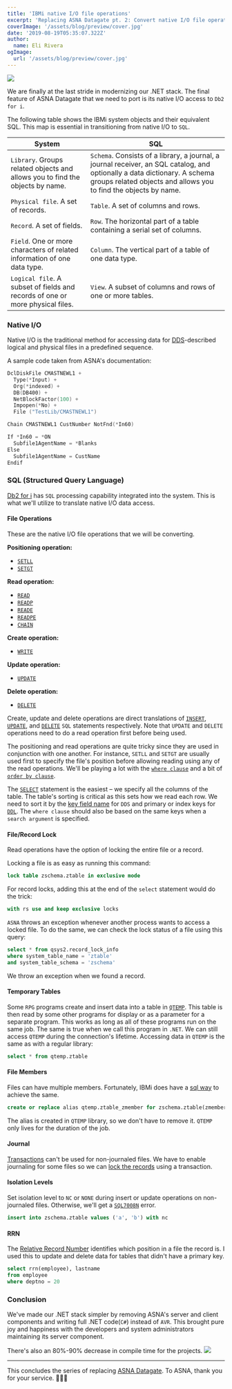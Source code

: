 ```yaml
---
title: 'IBMi native I/O file operations'
excerpt: 'Replacing ASNA Datagate pt. 2: Convert native I/O file operations to SQL'
coverImage: '/assets/blog/preview/cover.jpg'
date: '2019-08-19T05:35:07.322Z'
author:
  name: Eli Rivera
ogImage:
  url: '/assets/blog/preview/cover.jpg'
---
```


![](https://storage.googleapis.com/frive-f158f.appspot.com/assets/img/blog/ibmi-file-operations/legacy-dragon.png)

We are finally at the last stride in modernizing our .NET stack. The final feature of ASNA Datagate that we need to port is its native I/O access to `Db2 for i`.

The following table shows the IBMi system objects and their equivalent SQL. This map is essential in transitioning from native I/O to `SQL`.

| System | SQL |
| - | - |
| `Library`. Groups related objects and allows you to find the objects by name. | `Schema`. Consists of a library, a journal, a journal receiver, an SQL catalog, and optionally a data dictionary. A schema groups related objects and allows you to find the objects by name. |
| `Physical file`. A set of records. | `Table`. A set of columns and rows. |
| `Record`. A set of fields. |  `Row`. The horizontal part of a table containing a serial set of columns. |
| `Field`. One or more characters of related information of one data type. | `Column`. The vertical part of a table of one data type. |
| `Logical file`. A subset of fields and records of one or more physical files. | `View`. A subset of columns and rows of one or more tables. |

### Native I/O

Native I/O is the traditional method for accessing data for [DDS](https://www.ibm.com/docs/en/i/7.4?topic=programming-dds)-described logical and physical files in a predefined sequence.

A sample code taken from ASNA's documentation:

```c
DclDiskFile CMASTNEWL1 +
  Type(*Input) +
  Org(*indexed) +
  DB(DB400) +
  NetBlockFactor(100) +
  Impopen(*No) +
  File ("TestLib/CMASTNEWL1")

Chain CMASTNEWL1 CustNumber NotFnd(*In60)

If *In60 = *ON
  Subfile1AgentName = *Blanks
Else
  Subfile1AgentName = CustName
Endif
```

### SQL (Structured Query Language)

[Db2 for i](https://www.ibm.com/docs/en/i/7.4?topic=concepts-db2-i) has `SQL` processing capability integrated into the system. This is what we'll utilize to translate native I/O data access.

#### File Operations

These are the native I/O file operations that we will be converting.

**Positioning operation:**
* [`SETLL`](https://www.ibm.com/docs/en/i/7.4?topic=codes-setll-set-lower-limit)
* [`SETGT`](https://www.ibm.com/docs/en/i/7.4?topic=codes-setgt-set-greater-than)

**Read operation:**
* [`READ`](https://www.ibm.com/docs/en/i/7.4?topic=codes-read-read-record)
* [`READP`](https://www.ibm.com/docs/en/i/7.4?topic=codes-readp-read-prior-record)
* [`READE`](https://www.ibm.com/docs/en/i/7.4?topic=codes-reade-read-equal-key)
* [`READPE`](https://www.ibm.com/docs/en/i/7.4?topic=codes-readpe-read-prior-equal)
* [`CHAIN`](https://www.ibm.com/docs/en/i/7.4?topic=codes-chain-random-retrieval-from-file)

**Create operation:**
* [`WRITE`](https://www.ibm.com/docs/en/i/7.4?topic=codes-write-create-new-records)

**Update operation:**
* [`UPDATE`](https://www.ibm.com/docs/en/i/7.4?topic=codes-update-modify-existing-record)

**Delete operation:**
* [`DELETE`](https://www.ibm.com/docs/en/i/7.4?topic=codes-delete-delete-record)

Create, update and delete operations are direct translations of [`INSERT`](https://www.ibm.com/docs/en/i/7.4?topic=statements-insert), [`UPDATE`](https://www.ibm.com/docs/en/i/7.4?topic=statements-update), and [`DELETE`](https://www.ibm.com/docs/en/i/7.4?topic=statements-delete) `SQL` statements respectively. Note that `UPDATE` and `DELETE` operations need to do a read operation first before being used.

The positioning and read operations are quite tricky since they are used in conjunction with one another. For instance, `SETLL` and `SETGT` are usually used first to specify the file's position before allowing reading using any of the read operations. We'll be playing a lot with the [`where clause`](https://www.ibm.com/docs/en/i/7.4?topic=subselect-where-clause) and a bit of [`order by clause`](https://www.ibm.com/docs/en/i/7.4?topic=subselect-order-by-clause).

The [`SELECT`](https://www.ibm.com/docs/en/i/7.4?topic=queries-subselect) statement is the easiest – we specify all the columns of the table. The table's sorting is critical as this sets how we read each row. We need to sort it by the [key field name](https://www.ibm.com/docs/en/i/7.4?topic=28-key-field-name) for `DDS` and primary or index keys for [`DDL`](https://www.ibm.com/docs/en/i/7.4?topic=programming-data-definition-language). The `where clause` should also be based on the same keys when a `search argument` is specified.

#### File/Record Lock
Read operations have the option of locking the entire file or a record. 

Locking a file is as easy as running this command:

```sql
lock table zschema.ztable in exclusive mode
```

For record locks, adding this at the end of the `select` statement would do the trick:

```sql
with rs use and keep exclusive locks
```

`ASNA` throws an exception whenever another process wants to access a locked file. To do the same, we can check the lock status of a file using this query:

```sql
select * from qsys2.record_lock_info
where system_table_name = 'ztable'
and system_table_schema = 'zschema'
```

We throw an exception when we found a record.

#### Temporary Tables
Some `RPG` programs create and insert data into a table in [`QTEMP`](https://www.rpgpgm.com/2014/09/use-qtemp-for-your-work-files.html). This table is then read by some other programs for display or as a parameter for a separate program. This works as long as all of these programs run on the same job. The same is true when we call this program in `.NET`. We can still access `QTEMP` during the connection's lifetime. Accessing data in `QTEMP` is the same as with a regular library:

```sql
select * from qtemp.ztable
```

#### File Members
Files can have multiple members. Fortunately, IBMi does have a [sql way](https://www.ibm.com/support/pages/accessing-files-multiple-members-using-sql) to achieve the same.

```sql
create or replace alias qtemp.ztable_zmember for zschema.ztable(zmember)
```

The alias is created in `QTEMP` library, so we don't have to remove it. `QTEMP` only lives for the duration of the job. 

#### Journal
[Transactions](https://www.ibm.com/docs/en/i/7.4?topic=control-transactions) can't be used for non-journaled files. We have to enable journaling for some files so we can [lock the records](#filerecord-lock) using a transaction.

#### Isolation Levels
Set isolation level to `NC` or `NONE` during insert or update operations on non-journaled files. Otherwise, we'll get a [`SQL7008N`](https://www.ibm.com/docs/en/db2/11.5?topic=errors-sql7008n) error.

```sql
insert into zschema.ztable values ('a', 'b') with nc
```

#### RRN
The [Relative Record Number](https://www.ibm.com/docs/en/i/7.4?topic=functions-rrn) identifies which position in a file the record is. I used this to update and delete data for tables that didn't have a primary key.

```sql
select rrn(employee), lastname
from employee
where deptno = 20
```

### Conclusion
We've made our .NET stack simpler by removing ASNA's server and client components and writing full .NET code(`C#`) instead of `AVR`. This brought pure joy and happiness with the developers and system administrators maintaining its server component. 

There's also an 80%-90% decrease in compile time for the projects.
![](https://imgs.xkcd.com/comics/compiling.png)

---
This concludes the series of replacing [ASNA Datagate](https://asna.com/us/products/datagate). To ASNA, thank you for your service. 🙇🏽‍♂️